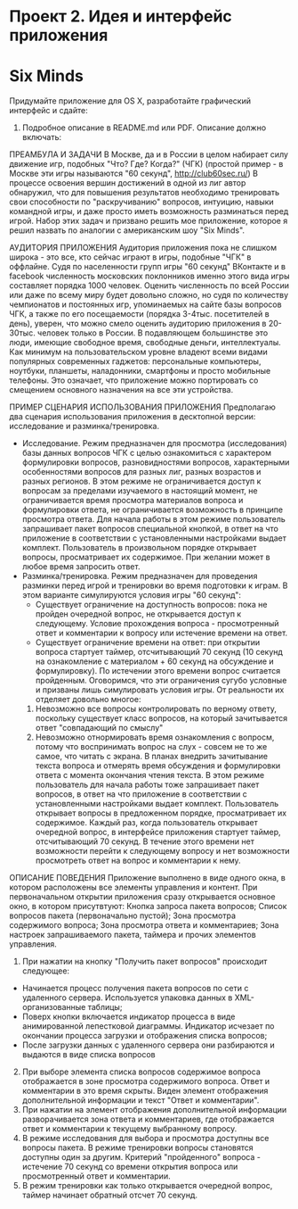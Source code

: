 Проект 2. Идея и интерфейс приложения
=============
Six Minds
=============

Придумайте приложение для OS X, разработайте графический интерфейс и сдайте:

1. Подробное описание в README.md или PDF. Описание должно включать:

ПРЕАМБУЛА И ЗАДАЧИ
В Москве, да и в России в целом набирает силу движение игр, подобных "Что? Где? Когда?" (ЧГК) (простой пример - в Москве эти игры называются "60 секунд", http://club60sec.ru/)
В процессе освоения вершин достижений в одной из лиг автор обнаружил, что для повышения результатов необходимо тренировать свои способности по "раскручиванию" вопросов, интуицию, навыки командной игры, и даже просто иметь возможность разминаться перед игрой.
Набор этих задач и призвано решить мое приложение, которое я решил назвать по аналогии с американским шоу "Six Minds".

АУДИТОРИЯ ПРИЛОЖЕНИЯ
Аудитория приложения пока не слишком широка - это все, кто сейчас играют в игры, подобные "ЧГК" в оффлайне. Судя по населенности групп игры "60 секунд" ВКонтакте и в facebook численность московских поклонников именно этого вида игры составляет порядка 1000 человек. Оценить численность по всей России или даже по всему миру будет довольно сложно, но судя по количеству чемпионатов и постоянных игр, упоминаемых на сайте базы вопросов ЧГК, а также по его посещаемости (порядка 3-4тыс. посетителей в день), уверен, что можно смело оценить аудиторию приложения в 20-30тыс. человек только в России.
В подавляющем большинстве это люди, имеющие свободное время, свободные деньги, интеллектуалы. Как минимум на пользовательском уровне владеют всеми видами популярных современных гаджетов: персональные компьютеры, ноутбуки, планшеты, наладонники, смартфоны и просто мобильные телефоны. Это означает, что приложение можно портировать со смещением основного назначения на все эти устройства.

ПРИМЕР СЦЕНАРИЯ ИСПОЛЬЗОВАНИЯ ПРИЛОЖЕНИЯ
Предполагаю два сценария использования приложения в десктопной версии: исследование и разминка/тренировка.
- Исследование.
Режим предназначен для просмотра (исследования) базы данных вопросов ЧГК с целью ознакомиться с характером формулировки вопросов, разновидностями вопросов, характерными особенностями вопросов для разных лиг, разных возрастов и разных регионов.
В этом режиме не ограничивается доступ к вопросам за пределами изучаемого в настоящий момент, не ограничивается время просмотра материалов вопроса и формулировки ответа, не ограничивается возможность в принципе просмотра ответа.
Для начала работы в этом режиме пользователь запрашивает пакет вопросов специальной кнопкой, в ответ на что приложение в соответствии с установленными настройками выдает комплект.
Пользователь в произвольном порядке открывает вопросы, просматривает их содержимое. При желании может в любое время запросить ответ.
- Разминка/тренировка.
Режим предназначен для проведения разминки перед игрой и тренировки во время подготовки к играм. В этом варианте симулируются условия игры "60 секунд":
	- Существует ограничение на доступность вопросов: пока не пройден очередной вопрос, не открывается доступ к следующему. Условие прохождения вопроса - просмотренный ответ и комментарии к вопросу или истечение времени на ответ.
	- Существует ограничение времени на ответ: при открытии вопроса стартует таймер, отсчитывающий 70 секунд (10 секунд на ознакомление с материалом + 60 секунд на обсуждение и формулировку). По истечении этого времени вопрос считается пройденным.
Оговоримся, что эти ограничения сугубо условные и призваны лишь симулировать условия игры. От реальности их отделяет довольно многое:
	1. Невозможно все вопросы контролировать по верному ответу, поскольку существует класс вопросов, на который зачитывается ответ "совпадающий по смыслу"
	2. Невозможно отнормировать время ознакомления с вопросм, потому что воспринимать вопрос на слух - совсем не то же самое, что читать с экрана. В планах внедрить зачитывание текста вопроса и отмерять время обсуждения и формулировки ответа с момента окончания чтения текста.
В этом режиме пользователь для начала работы тоже запрашивает пакет вопросов, в ответ на что приложение в соответствии с установленными настройками выдает комплект.
Пользователь открывает вопросы в предложенном порядке, просматривает их содержимое. Каждый раз, когда пользователь открывает очередной вопрос, в интерфейсе приложения стартует таймер, отсчитывающий 70 секунд. 
В течение этого времени нет возможности перейти к следующему вопросу и нет возможности просмотреть ответ на вопрос и комментарии к нему.

ОПИСАНИЕ ПОВЕДЕНИЯ
Приложение выполнено в виде одного окна, в котором расположены все элементы управления и контент.
При первоначальном открытии приложения сразу открывается основное окно, в котором присутвтуют:
Кнопка запроса пакета вопросов;
Список вопросов пакета (первоначально пустой);
Зона просмотра содержимого вопроса;
Зона просмотра ответа и комментариев;
Зона настроек запрашиваемого пакета, таймера и прочих элементов управления.
1. При нажатии на кнопку "Получить пакет вопросов" происходит следующее:
- Начинается процесс получения пакета вопросов по сети с удаленного сервера. Используется упаковка данных в XML-организованные таблицы;
- Поверх кнопки включается индикатор процесса в виде анимированной лепестковой диаграммы. Индикатор исчезает по окончании процесса загрузки и отображения списка вопросов;
- После загрузки данных с удаленного сервера они разбираются и выдаются в виде списка вопросов
2. При выборе элемента списка вопросов содержимое вопроса отображается в зоне просмотра содержимого вопроса. Ответ и комментарии в это время скрыты. Виден элемент отображения дополнительной информации и текст "Ответ и комментарии".
3. При нажатии на элемент отображения дополнительной информации разворачивается зона ответа и комментариев, где отображается ответ и комментарии к текущему выбранному вопросу.
4. В режиме исследования для выбора и просмотра доступны все вопросы пакета. В режиме тренировки вопросы становятся доступны один за другим. Критерий "пройденного" вопроса - истечение 70 секунд со времени открытия вопроса или просмотренный ответ и комментарии.
5. В режим тренировки как только открывается очередной вопрос, таймер начинает обратный отсчет 70 секунд.